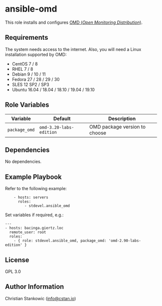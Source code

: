ansible-omd
===========

This role installs and configures [OMD (*Open Monitoring Distribution*)](https://omdistro.org).

Requirements
------------

The system needs access to the internet. Also, you will need a Linux installation supported by OMD:
- CentOS 7 / 8
- RHEL 7 / 8
- Debian 9 / 10 / 11
- Fedora 27 / 28 / 29 / 30
- SLES 12 SP2 / SP3
- Ubuntu 16.04 / 18.04 / 18.10 / 19.04 / 19.10

Role Variables
--------------

| Variable | Default | Description |
| -------- | ------- | ----------- |
| `package_omd` | `omd-3.20-labs-edition` | OMD package version to choose |

Dependencies
------------

No dependencies.

Example Playbook
----------------

Refer to the following example:

```
    - hosts: servers
      roles:
         - stdevel.ansible_omd
```

Set variables if required, e.g.:
```
---
- hosts: bacinga.giertz.loc
  remote_user: root
  roles:
    - { role: stdevel.ansible_omd, package_omd: 'omd-2.90-labs-edition' }
```


License
-------

GPL 3.0

Author Information
------------------

Christian Stankowic (info@cstan.io)
